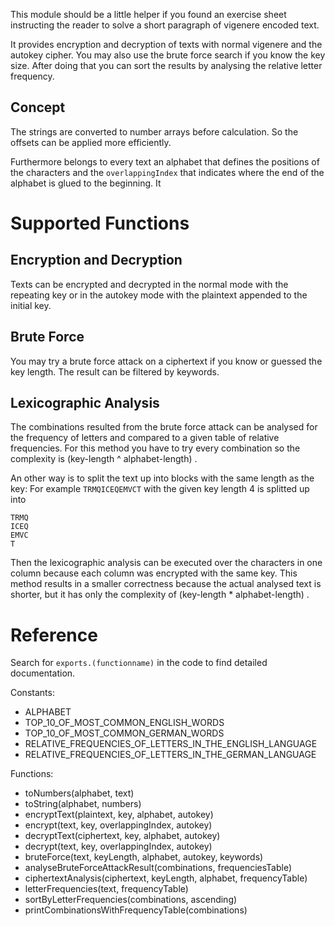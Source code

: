 
This module should be a little helper if you found an exercise sheet instructing the reader to solve a short paragraph of vigenere encoded text.

It provides encryption and decryption of texts with normal vigenere and the autokey cipher. You may also use the brute force search if you know the key size. After doing that you can sort the results by analysing the relative letter frequency.

Concept
-------
The strings are converted to number arrays before calculation. So the offsets can be applied more efficiently.

Furthermore belongs to every text an alphabet that defines the positions of the characters and the `overlappingIndex` that indicates where the end of the alphabet is glued to the beginning. It

Supported Functions
===================
Encryption and Decryption
-------------------------
Texts can be encrypted and decrypted in the normal mode with the repeating key or in the autokey mode with the plaintext appended to the initial key.

Brute Force
-----------
You may try a brute force attack on a ciphertext if you know or guessed the key length. The result can be filtered by keywords.

Lexicographic Analysis
----------------------
The combinations resulted from the brute force attack can be analysed for the frequency of letters and compared to a given table of relative frequencies. For this method you have to try every combination so the complexity is (key-length ^ alphabet-length) .

An other way is to split the text up into blocks with the same length as the key: For example `TRMQICEQEMVCT` with the given key length 4 is splitted up into

    TRMQ
    ICEQ
    EMVC
    T

Then the lexicographic analysis can be executed over the characters in one column because each column was encrypted with the same key. This method results in a smaller correctness because the actual analysed text is shorter, but it has only the complexity of (key-length * alphabet-length) .

Reference
=========
Search for `exports.(functionname)` in the code to find detailed documentation.

Constants:

* ALPHABET
* TOP_10_OF_MOST_COMMON_ENGLISH_WORDS
* TOP_10_OF_MOST_COMMON_GERMAN_WORDS
* RELATIVE_FREQUENCIES_OF_LETTERS_IN_THE_ENGLISH_LANGUAGE
* RELATIVE_FREQUENCIES_OF_LETTERS_IN_THE_GERMAN_LANGUAGE

Functions:

* toNumbers(alphabet, text)
* toString(alphabet, numbers)
* encryptText(plaintext, key, alphabet, autokey)
* encrypt(text, key, overlappingIndex, autokey)
* decryptText(ciphertext, key, alphabet, autokey)
* decrypt(text, key, overlappingIndex, autokey)
* bruteForce(text, keyLength, alphabet, autokey, keywords)
* analyseBruteForceAttackResult(combinations, frequenciesTable)
* ciphertextAnalysis(ciphertext, keyLength, alphabet, frequencyTable)
* letterFrequencies(text, frequencyTable)
* sortByLetterFrequencies(combinations, ascending)
* printCombinationsWithFrequencyTable(combinations)

